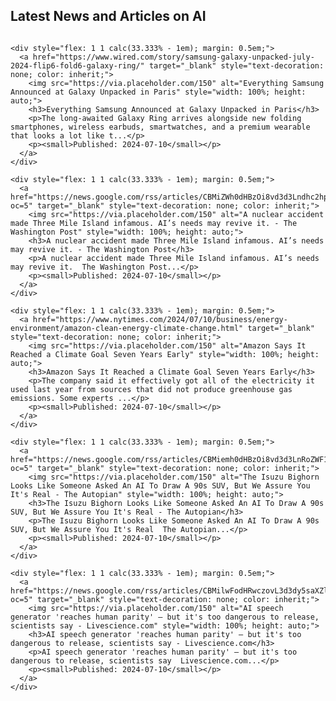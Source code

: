 


## Latest News and Articles on AI

<div style="display: flex; flex-wrap: wrap;">
  
    <div style="flex: 1 1 calc(33.333% - 1em); margin: 0.5em;">
      <a href="https://www.wired.com/story/samsung-galaxy-unpacked-july-2024-flip6-fold6-galaxy-ring/" target="_blank" style="text-decoration: none; color: inherit;">
        <img src="https://via.placeholder.com/150" alt="Everything Samsung Announced at Galaxy Unpacked in Paris" style="width: 100%; height: auto;">
        <h3>Everything Samsung Announced at Galaxy Unpacked in Paris</h3>
        <p>The long-awaited Galaxy Ring arrives alongside new folding smartphones, wireless earbuds, smartwatches, and a premium wearable that looks a lot like t...</p>
        <p><small>Published: 2024-07-10</small></p>
      </a>
    </div>
  
    <div style="flex: 1 1 calc(33.333% - 1em); margin: 0.5em;">
      <a href="https://news.google.com/rss/articles/CBMiZWh0dHBzOi8vd3d3Lndhc2hpbmd0b25wb3N0LmNvbS9idXNpbmVzcy8yMDI0LzA3LzEwL3RocmVlLW1pbGUtaXNsYW5kLW51Y2xlYXItYXJ0aWZpY2lhbC1pbnRlbGxpZ2VuY2Uv0gEA?oc=5" target="_blank" style="text-decoration: none; color: inherit;">
        <img src="https://via.placeholder.com/150" alt="A nuclear accident made Three Mile Island infamous. AI’s needs may revive it. - The Washington Post" style="width: 100%; height: auto;">
        <h3>A nuclear accident made Three Mile Island infamous. AI’s needs may revive it. - The Washington Post</h3>
        <p>A nuclear accident made Three Mile Island infamous. AI’s needs may revive it.  The Washington Post...</p>
        <p><small>Published: 2024-07-10</small></p>
      </a>
    </div>
  
    <div style="flex: 1 1 calc(33.333% - 1em); margin: 0.5em;">
      <a href="https://www.nytimes.com/2024/07/10/business/energy-environment/amazon-clean-energy-climate-change.html" target="_blank" style="text-decoration: none; color: inherit;">
        <img src="https://via.placeholder.com/150" alt="Amazon Says It Reached a Climate Goal Seven Years Early" style="width: 100%; height: auto;">
        <h3>Amazon Says It Reached a Climate Goal Seven Years Early</h3>
        <p>The company said it effectively got all of the electricity it used last year from sources that did not produce greenhouse gas emissions. Some experts ...</p>
        <p><small>Published: 2024-07-10</small></p>
      </a>
    </div>
  
    <div style="flex: 1 1 calc(33.333% - 1em); margin: 0.5em;">
      <a href="https://news.google.com/rss/articles/CBMiemh0dHBzOi8vd3d3LnRoZWF1dG9waWFuLmNvbS90aGUtaXN1enUtYmlnaG9ybi1sb29rcy1saWtlLXNvbWVvbmUtYXNrZWQtYW4tYWktdG8tZHJhdy1hLTkwcy1zdXYtYnV0LXdlLWFzc3VyZS15b3UtaXRzLXJlYWwv0gEA?oc=5" target="_blank" style="text-decoration: none; color: inherit;">
        <img src="https://via.placeholder.com/150" alt="The Isuzu Bighorn Looks Like Someone Asked An AI To Draw A 90s SUV, But We Assure You It's Real - The Autopian" style="width: 100%; height: auto;">
        <h3>The Isuzu Bighorn Looks Like Someone Asked An AI To Draw A 90s SUV, But We Assure You It's Real - The Autopian</h3>
        <p>The Isuzu Bighorn Looks Like Someone Asked An AI To Draw A 90s SUV, But We Assure You It's Real  The Autopian...</p>
        <p><small>Published: 2024-07-10</small></p>
      </a>
    </div>
  
    <div style="flex: 1 1 calc(33.333% - 1em); margin: 0.5em;">
      <a href="https://news.google.com/rss/articles/CBMilwFodHRwczovL3d3dy5saXZlc2NpZW5jZS5jb20vdGVjaG5vbG9neS9hcnRpZmljaWFsLWludGVsbGlnZW5jZS9haS1zcGVlY2gtZ2VuZXJhdG9yLXJlYWNoZXMtaHVtYW4tcGFyaXR5LWJ1dC1pdHMtdG9vLWRhbmdlcm91cy10by1yZWxlYXNlLXNjaWVudGlzdHMtc2F50gEA?oc=5" target="_blank" style="text-decoration: none; color: inherit;">
        <img src="https://via.placeholder.com/150" alt="AI speech generator 'reaches human parity' — but it's too dangerous to release, scientists say - Livescience.com" style="width: 100%; height: auto;">
        <h3>AI speech generator 'reaches human parity' — but it's too dangerous to release, scientists say - Livescience.com</h3>
        <p>AI speech generator 'reaches human parity' — but it's too dangerous to release, scientists say  Livescience.com...</p>
        <p><small>Published: 2024-07-10</small></p>
      </a>
    </div>
  
</div>
  